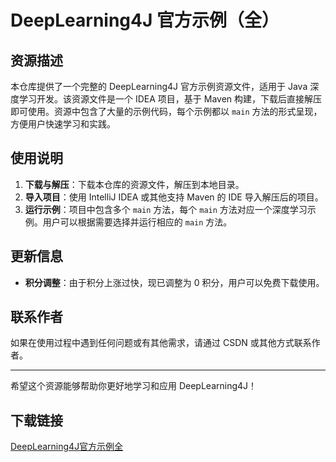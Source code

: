 # DeepLearning4J 官方示例（全）

## 资源描述

本仓库提供了一个完整的 DeepLearning4J 官方示例资源文件，适用于 Java 深度学习开发。该资源文件是一个 IDEA 项目，基于 Maven 构建，下载后直接解压即可使用。资源中包含了大量的示例代码，每个示例都以 `main` 方法的形式呈现，方便用户快速学习和实践。

## 使用说明

1. **下载与解压**：下载本仓库的资源文件，解压到本地目录。
2. **导入项目**：使用 IntelliJ IDEA 或其他支持 Maven 的 IDE 导入解压后的项目。
3. **运行示例**：项目中包含多个 `main` 方法，每个 `main` 方法对应一个深度学习示例。用户可以根据需要选择并运行相应的 `main` 方法。

## 更新信息

- **积分调整**：由于积分上涨过快，现已调整为 0 积分，用户可以免费下载使用。

## 联系作者

如果在使用过程中遇到任何问题或有其他需求，请通过 CSDN 或其他方式联系作者。

---

希望这个资源能够帮助你更好地学习和应用 DeepLearning4J！

## 下载链接

[DeepLearning4J官方示例全](https://pan.quark.cn/s/5f8d1700ebd4)